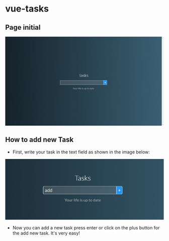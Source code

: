 # vue-tasks



## Page initial

![start](https://github.com/espinhara/vue-tasks/blob/master/assets/tasks-initial.png)

## How to add new Task

- First, write your task in the text field as shown in the image below:

!["write new task"](https://github.com/espinhara/vue-tasks/blob/master/assets/write-input.png)

- Now you can add a new task press enter or click on the plus button for the add new task. It's very easy! 
